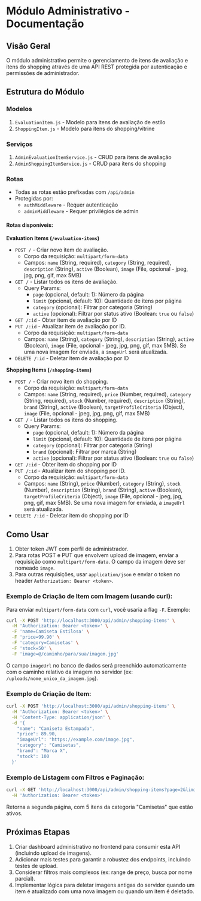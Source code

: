 # Módulo Administrativo - Documentação

## Visão Geral
O módulo administrativo permite o gerenciamento de itens de avaliação e itens do shopping através de uma API REST protegida por autenticação e permissões de administrador.

## Estrutura do Módulo

### Modelos
1. `EvaluationItem.js` - Modelo para itens de avaliação de estilo
2. `ShoppingItem.js` - Modelo para itens do shopping/vitrine

### Serviços
1. `AdminEvaluationItemService.js` - CRUD para itens de avaliação
2. `AdminShoppingItemService.js` - CRUD para itens do shopping

### Rotas
- Todas as rotas estão prefixadas com `/api/admin`
- Protegidas por:
  - `authMiddleware` - Requer autenticação
  - `adminMiddleware` - Requer privilégios de admin

#### Rotas disponíveis:

**Evaluation Items (`/evaluation-items`)**
- `POST /` - Criar novo item de avaliação.
  - Corpo da requisição: `multipart/form-data`
  - Campos: `name` (String, required), `category` (String, required), `description` (String), `active` (Boolean), `image` (File, opcional - jpeg, jpg, png, gif, max 5MB)
- `GET /` - Listar todos os itens de avaliação.
  - Query Params:
    - `page` (opcional, default: 1): Número da página
    - `limit` (opcional, default: 10): Quantidade de itens por página
    - `category` (opcional): Filtrar por categoria (String)
    - `active` (opcional): Filtrar por status ativo (Boolean: `true` ou `false`)
- `GET /:id` - Obter item de avaliação por ID
- `PUT /:id` - Atualizar item de avaliação por ID.
  - Corpo da requisição: `multipart/form-data`
  - Campos: `name` (String), `category` (String), `description` (String), `active` (Boolean), `image` (File, opcional - jpeg, jpg, png, gif, max 5MB). Se uma nova imagem for enviada, a `imageUrl` será atualizada.
- `DELETE /:id` - Deletar item de avaliação por ID

**Shopping Items (`/shopping-items`)**
- `POST /` - Criar novo item do shopping.
  - Corpo da requisição: `multipart/form-data`
  - Campos: `name` (String, required), `price` (Number, required), `category` (String, required), `stock` (Number, required), `description` (String), `brand` (String), `active` (Boolean), `targetProfileCriteria` (Object), `image` (File, opcional - jpeg, jpg, png, gif, max 5MB)
- `GET /` - Listar todos os itens do shopping.
  - Query Params:
    - `page` (opcional, default: 1): Número da página
    - `limit` (opcional, default: 10): Quantidade de itens por página
    - `category` (opcional): Filtrar por categoria (String)
    - `brand` (opcional): Filtrar por marca (String)
    - `active` (opcional): Filtrar por status ativo (Boolean: `true` ou `false`)
- `GET /:id` - Obter item do shopping por ID
- `PUT /:id` - Atualizar item do shopping por ID.
  - Corpo da requisição: `multipart/form-data`
  - Campos: `name` (String), `price` (Number), `category` (String), `stock` (Number), `description` (String), `brand` (String), `active` (Boolean), `targetProfileCriteria` (Object), `image` (File, opcional - jpeg, jpg, png, gif, max 5MB). Se uma nova imagem for enviada, a `imageUrl` será atualizada.
- `DELETE /:id` - Deletar item do shopping por ID

## Como Usar

1. Obter token JWT com perfil de administrador.
2. Para rotas POST e PUT que envolvem upload de imagem, enviar a requisição como `multipart/form-data`. O campo da imagem deve ser nomeado `image`.
3. Para outras requisições, usar `application/json` e enviar o token no header `Authorization: Bearer <token>`.

### Exemplo de Criação de Item com Imagem (usando curl):
Para enviar `multipart/form-data` com `curl`, você usaria a flag `-F`.
Exemplo:
```bash
curl -X POST 'http://localhost:3000/api/admin/shopping-items' \
  -H 'Authorization: Bearer <token>' \
  -F 'name=Camiseta Estilosa' \
  -F 'price=99.90' \
  -F 'category=Camisetas' \
  -F 'stock=50' \
  -F 'image=@/caminho/para/sua/imagem.jpg'
```
O campo `imageUrl` no banco de dados será preenchido automaticamente com o caminho relativo da imagem no servidor (ex: `/uploads/nome_unico_da_imagem.jpg`).

### Exemplo de Criação de Item:

```bash
curl -X POST 'http://localhost:3000/api/admin/shopping-items' \
  -H 'Authorization: Bearer <token>' \
  -H 'Content-Type: application/json' \
  -d '{
    "name": "Camiseta Estampada",
    "price": 89.90,
    "imageUrl": "https://example.com/image.jpg",
    "category": "Camisetas",
    "brand": "Marca X",
    "stock": 100
  }'
```

### Exemplo de Listagem com Filtros e Paginação:

```bash
curl -X GET 'http://localhost:3000/api/admin/shopping-items?page=2&limit=5&category=Camisetas&active=true' \
  -H 'Authorization: Bearer <token>'
```
Retorna a segunda página, com 5 itens da categoria "Camisetas" que estão ativos.

## Próximas Etapas
1. Criar dashboard administrativo no frontend para consumir esta API (incluindo upload de imagens).
2. Adicionar mais testes para garantir a robustez dos endpoints, incluindo testes de upload.
3. Considerar filtros mais complexos (ex: range de preço, busca por nome parcial).
4. Implementar lógica para deletar imagens antigas do servidor quando um item é atualizado com uma nova imagem ou quando um item é deletado.
